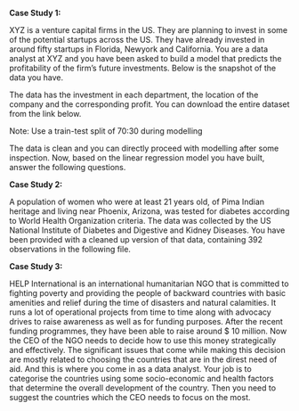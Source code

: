 **Case Study 1:**

XYZ is a venture capital firms in the US. They are planning to invest in some of the potential startups across the US. They have already invested in around fifty startups in Florida, Newyork and California. You are a data analyst at XYZ and you have been asked to build a model that predicts the profitability of the firm’s future investments. Below is the snapshot of the data you have.

The data has the investment in each department, the location of the company and the corresponding profit. You can download the entire dataset from the link below.

Note: Use a train-test split of 70:30 during modelling

 The data is clean and you can directly proceed with modelling after some inspection. Now, based on the linear regression model you have built, answer the following questions.


**Case Study 2:**

A population of women who were at least 21 years old, of Pima Indian heritage and living near Phoenix, Arizona, was tested for diabetes according to World Health Organization criteria. The data was collected by the US National Institute of Diabetes and Digestive and Kidney Diseases. You have been provided with a cleaned up version of that data, containing 392 observations in the following file.



**Case Study 3:**

HELP International is an international humanitarian NGO that is committed to fighting poverty and providing the people of backward countries with basic amenities and relief during the time of disasters and natural calamities. It runs a lot of operational projects from time to time along with advocacy drives to raise awareness as well as for funding purposes.
After the recent funding programmes, they have been able to raise around $ 10 million. Now the CEO of the NGO needs to decide how to use this money strategically and effectively. The significant issues that come while making this decision are mostly related to choosing the countries that are in the direst need of aid. 
And this is where you come in as a data analyst. Your job is to categorise the countries using some socio-economic and health factors that determine the overall development of the country. Then you need to suggest the countries which the CEO needs to focus on the most.
